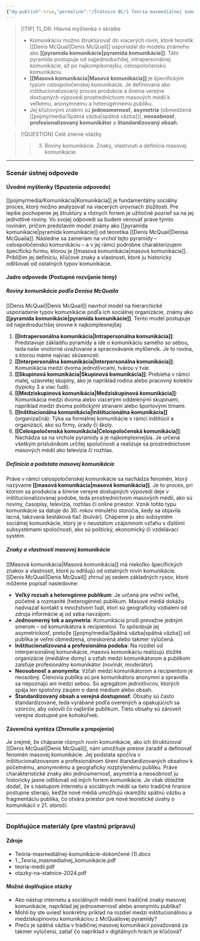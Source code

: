 ```yaml
---
{"dg-publish":true,"permalink":"/Štátnice BC/1 Teória masmediálnej komunikácie/03 Roviny komunikácie/","tags":["štátnice"],"created":"2025-06-21T03:18:16.577+02:00","updated":"2025-06-28T19:50:47.004+02:00"}
---
```



> [!TIP] TL;DR: Hlavná myšlienka v skratke
> * Komunikáciu možno štruktúrovať do viacerých rovín, ktoré teoretik [[Denis McQuail\|Denis McQuail]] usporiadal do modelu známeho ako **[[pyramída komunikácie\|pyramída komunikácie]]**. Táto pyramída postupuje od najjednoduchšej, intrapersonálnej komunikácie, až po najkomplexnejšiu, celospoločenskú komunikáciu.
> * **[[Masová komunikácia\|Masová komunikácia]]** je špecifickým typom celospoločenskej komunikácie. Je definovaná ako inštitucionalizovaný proces produkcie a šírenia verejne dostupných výpovedí prostredníctvom masových médií k veľkému, anonymnému a heterogénnemu publiku.
> * Jej kľúčovými znakmi sú **jednosmernosť**, **asymetria** (obmedzená [[pojmy/media/Spätná väzba\|spätná väzba]]), **neosobnosť**, **profesionalizovaný komunikátor** a **štandardizovaný obsah**.

> [!QUESTION] Celé znenie otázky
> > 3. Roviny komunikácie. Znaky, vlastnosti a definícia masovej komunikácie.

---
### Scenár ústnej odpovede

#### Úvodné myšlienky (Spustenie odpovede)

[[pojmy/media/Komunikácia\|Komunikácia]] je fundamentálny sociálny proces, ktorý možno analyzovať na viacerých úrovniach zložitosti. Pre lepšie pochopenie jej štruktúry a rôznych foriem je užitočné pozrieť sa na jej jednotlivé roviny. Vo svojej odpovedi sa budem venovať práve týmto rovinám, pričom predstavím model známy ako [[pyramída komunikácie\|pyramída komunikácie]] od teoretika [[Denis McQuail\|Denisa McQuaila]]. Následne sa zameriam na vrchol tejto pyramídy – celospoločenskú komunikáciu – a v jej rámci podrobne charakterizujem špecifickú formu, ktorou je [[masová komunikácia\|masová komunikácia]]. Priblížim jej definíciu, kľúčové znaky a vlastnosti, ktoré ju historicky odlišovali od ostatných typov komunikácie.

#### Jadro odpovede (Postupné rozvíjanie témy)

##### Roviny komunikácie podľa Denisa McQuaila

[[Denis McQuail\|Denis McQuail]] navrhol model na hierarchické usporiadanie typov komunikácie podľa ich sociálnej organizácie, známy ako **[[pyramída komunikácie\|pyramída komunikácie]]**. Tento model postupuje od najjednoduchšej úrovne k najkomplexnejšej:

1.  **[[Intrapersonálna komunikácia\|Intrapersonálna komunikácia]]**: Predstavuje základňu pyramídy a ide o komunikáciu samého so sebou, teda naše vnútorné uvažovanie a spracovávanie myšlienok. Je to rovina, s ktorou máme najviac skúseností.
2.  **[[Interpersonálna komunikácia\|Interpersonálna komunikácia]]**: Komunikácia medzi dvoma jednotlivcami, tvárou v tvár.
3.  **[[Skupinová komunikácia\|Skupinová komunikácia]]**: Prebieha v rámci malej, uzavretej skupiny, ako je napríklad rodina alebo pracovný kolektív (typicky 3 a viac ľudí).
4.  **[[Medziskupinová komunikácia\|Medziskupinová komunikácia]]**: Komunikácia medzi dvoma alebo viacerými oddelenými skupinami, napríklad medzi dvoma politickými stranami alebo športovými tímami.
5.  **[[Inštitucionálna komunikácia\|Inštitucionálna komunikácia]]** (organizačná): Týka sa formálnej komunikácie v rámci inštitúcií a organizácií, ako sú firmy, úrady či školy.
6.  **[[Celospoločenská komunikácia\|Celospoločenská komunikácia]]**: Nachádza sa na vrchole pyramídy a je najkomplexnejšia. Je určená všetkým príslušníkom určitej spoločnosti a realizuje sa prostredníctvom masových médií ako televízia či rozhlas.

##### Definícia a podstata masovej komunikácie

Práve v rámci celospoločenskej komunikácie sa nachádza fenomén, ktorý nazývame **[[masová komunikácia\|masová komunikácia]]**. Je to proces, pri ktorom sa produkcia a šírenie verejne dostupných výpovedí deje v inštitucionalizovanej podobe, teda prostredníctvom masových médií, ako sú noviny, časopisy, televízia, rozhlas či online priestor. Vznik tohto typu komunikácie sa datuje do 30. rokov minulého storočia, kedy sa objavila lacná, takzvaná šestáková tlač (bulvár). Chápeme ju ako subsystém sociálnej komunikácie, ktorý je v neustálom vzájomnom vzťahu s ďalšími subsystémami spoločnosti, ako sú politický, ekonomický či vzdelávací systém.

##### Znaky a vlastnosti masovej komunikácie

[[Masová komunikácia\|Masová komunikácia]] má niekoľko špecifických znakov a vlastností, ktoré ju odlišujú od ostatných rovín komunikácie. [[Denis McQuail\|Denis McQuail]] zhrnul jej sedem základných rysov, ktoré môžeme popísať nasledovne:

* **Veľký rozsah a heterogénne publikum**: Je určená pre veľmi veľké, početné a rozmanité (heterogénne) publikum. Masové médiá dokážu nadviazať kontakt s množstvom ľudí, ktorí sú geograficky vzdialení od zdroja informácie aj od seba navzájom.
* **Jednosmerný tok a asymetria**: Komunikácia prúdi prevažne jedným smerom – od komunikátora k recipientovi. To spôsobuje jej asymetrickosť, pretože [[pojmy/media/Spätná väzba\|spätná väzba]] od publika je veľmi obmedzená, oneskorená alebo takmer vylúčená.
* **Inštitucionalizovaná a profesionálna podoba**: Na rozdiel od interpersonálnej komunikácie, masovú komunikáciu realizujú zložité organizácie (mediálne domy) a vzťah medzi komunikátorom a publikom zaisťuje profesionálny komunikátor (novinár, moderátor).
* **Neosobnosť a anonymita**: Vzťah medzi komunikátorom a recipientom je neosobný. Členovia publika sú pre komunikátora anonymní a spravidla sa nepoznajú ani medzi sebou. Sú agregátom jednotlivcov, ktorých spája len spoločný záujem o dané médium alebo obsah.
* **Štandardizovaný obsah a verejná dostupnosť**: Obsahy sú často štandardizované, teda vyrábané podľa overených a opakujúcich sa vzorcov, aby oslovili čo najširšie publikum. Tieto obsahy sú zároveň verejne dostupné pre kohokoľvek.

#### Záverečná syntéza (Zhrnutie a prepojenie)

Je zrejmé, že chápanie rôznych rovín komunikácie, ako ich štruktúroval [[Denis McQuail\|Denis McQuail]], nám umožňuje presne zaradiť a definovať fenomén masovej komunikácie. Jej podstata spočíva v inštitucionalizovanom a profesionálnom šírení štandardizovaných obsahov k početnému, anonymnému a geograficky rozptýlenému publiku. Práve charakteristické znaky ako jednosmernosť, asymetria a neosobnosť ju historicky jasne odlišovali od iných foriem komunikácie. Je však dôležité dodať, že s nástupom internetu a sociálnych médií sa tieto tradičné hranice postupne stierajú, keďže nové médiá umožňujú okamžitú spätnú väzbu a fragmentáciu publika, čo otvára priestor pre nové teoretické úvahy o komunikácii v 21. storočí.

---

### Doplňujúce materiály (pre vlastnú prípravu)

#### Zdroje
* Teória-masmediálnej-komunikácie-dokončené (1).docx
* 1._Teoria_masmedialnej_komunikácie.pdf
* teoria-medii.pdf
* otazky-na-statnice-2024.pdf

#### Možné doplňujúce otázky
* Ako nástup internetu a sociálnych médií mení tradičné znaky masovej komunikácie, napríklad jej jednosmernosť alebo anonymitu publika?
* Mohli by ste uviesť konkrétny príklad na rozdiel medzi inštitucionálnou a medziskupinovou komunikáciou z McQuailovej pyramídy?
* Prečo je spätná väzba v tradičnej masovej komunikácii považovaná za takmer vylúčenú, zatiaľ čo napríklad v digitálnych hrách je kľúčová?